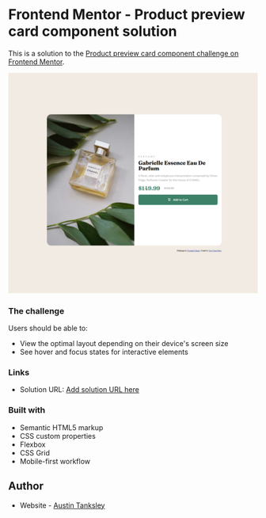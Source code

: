 # Frontend Mentor - Product preview card component solution

This is a solution to the [Product preview card component challenge on Frontend Mentor](https://www.frontendmentor.io/challenges/product-preview-card-component-GO7UmttRfa). 

![screen grab](./images/screengrab.png)

### The challenge

Users should be able to:

- View the optimal layout depending on their device's screen size
- See hover and focus states for interactive elements


### Links

- Solution URL: [Add solution URL here](https://your-solution-url.com)


### Built with

- Semantic HTML5 markup
- CSS custom properties
- Flexbox
- CSS Grid
- Mobile-first workflow


## Author

- Website - [Austin Tanksley](https://www.austintanksley.com)




